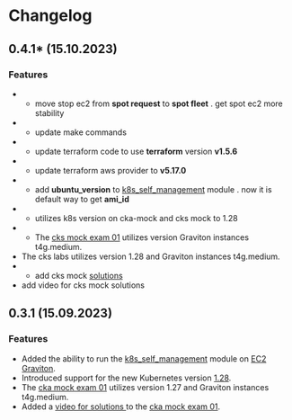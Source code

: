 # Changelog
## 0.4.1* (15.10.2023)
### Features
* + move stop ec2 from **spot request** to  **spot fleet** .  get spot ec2 more stability
* + update make commands 
* + update terraform code  to use **terraform** version **v1.5.6** 
* +  update terraform aws provider to **v5.17.0**
* + add **ubuntu_version** to [k8s_self_management](..%2Fterraform%2Fmodules%2Fk8s_self_managment) module . now it is default way to get **ami_id**
* +  utilizes k8s version on cka-mock and cks mock to 1.28
* + The [cks mock exam 01](..%2Ftasks%2Fcks%2Fmock%2F01)  utilizes version  Graviton instances t4g.medium.
* The cks labs utilizes version 1.28 and Graviton instances t4g.medium.
* + add  cks mock [solutions](..%2Ftasks%2Fcks%2Fmock%2F01%2Fworker%2Ffiles%2Fsolutions)
* add video for cks mock solutions

## 0.3.1 (15.09.2023)
### Features
* Added the ability to run the [k8s_self_management](..%2Fterraform%2Fmodules%2Fk8s_self_managment) module on [EC2 Graviton](https://docs.aws.amazon.com/whitepapers/latest/aws-graviton-performance-testing/what-is-aws-graviton.html).
* Introduced support for the new Kubernetes version [1.28](https://github.com/kubernetes/kubernetes/blob/master/CHANGELOG/CHANGELOG-1.28.md).
* The [cka mock exam 01](..%2Ftasks%2Fcka%2Fmock%2F01)  utilizes version 1.27 and Graviton instances t4g.medium.
* Added a [video for solutions ](https://youtu.be/IZsqAPpbBxM)  to the [cka mock exam 01](..%2Ftasks%2Fcka%2Fmock%2F01).
